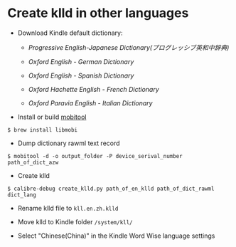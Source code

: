 # Create klld in other languages

- Download Kindle default dictionary:

  - *Progressive English-Japanese Dictionary(プログレッシブ英和中辞典)*

  - *Oxford English - German Dictionary*

  - *Oxford English - Spanish Dictionary*

  - *Oxford Hachette English - French Dictionary*

  - *Oxford Paravia English - Italian Dictionary*

- Install or build [mobitool](https://github.com/bfabiszewski/libmobi)

```
$ brew install libmobi
```

- Dump dictionary rawml text record

```
$ mobitool -d -o output_folder -P device_serival_number path_of_dict_azw
```

- Create klld

```
$ calibre-debug create_klld.py path_of_en_klld path_of_dict_rawml dict_lang
```

- Rename klld file to `kll.en.zh.klld`

- Move klld to Kindle folder `/system/kll/`

- Select "Chinese(China)" in the Kindle Word Wise language settings
